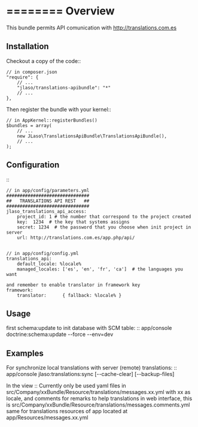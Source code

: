 ========
Overview
========

This bundle permits API comunication with http://translations.com.es

Installation
------------
Checkout a copy of the code::

    // in composer.json
    "require": {
        // ...
        "jlaso/translations-apibundle": "*"
        // ...
    },


Then register the bundle with your kernel::

    // in AppKernel::registerBundles()
    $bundles = array(
        // ...
        new JLaso\TranslationsApiBundle\TranslationsApiBundle(),
        // ...
    );


Configuration
-------------
::


    // in app/config/parameters.yml
    ###############################
    ##   TRANSLATIONS API REST   ##
    ###############################
    jlaso_translations_api_access:
        project_id: 1 # the number that correspond to the project created
        key:  1234  # the key that systems assigns
        secret: 1234  # the password that you choose when init project in server
        url: http://translations.com.es/app.php/api/


    // in app/config/config.yml
    translations_api:
        default_locale: %locale%
        managed_locales: ['es', 'en', 'fr', 'ca']  # the languages you want

    and remember to enable translator in framework key
    framework:
        translator:      { fallback: %locale% }


Usage
-----
first schema:update to init database with SCM table:
::
    app/console doctrine:schema:update --force --env=dev


Examples
--------
For synchronize local translations with server (remote) translations:
::
    app/console jlaso:translations:sync [--cache-clear] [--backup-files]

In the view
::
    Currently only be used yaml files in src/Company/xxBundle/Resource/translations/messages.xx.yml
    with xx as locale, and comments for remarks to help translations in web interface,
    this is src/Company/xxBundle/Resource/translations/messages.comments.yml
    same for translations resources of app located at app/Resources/messages.xx.yml

